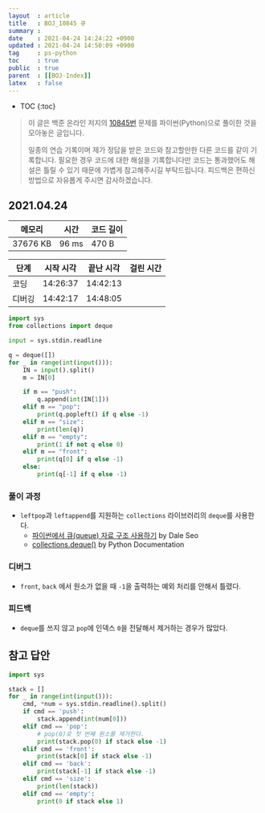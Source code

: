 ```yaml
---
layout  : article
title   : BOJ_10845 큐
summary : 
date    : 2021-04-24 14:24:22 +0900
updated : 2021-04-24 14:50:09 +0900
tag     : ps-python
toc     : true
public  : true
parent  : [[BOJ-Index]]
latex   : false
---
```

* TOC
{:toc}

>이 글은 백준 온라인 저지의 [10845번](https://www.acmicpc.net/problem/10845) 문제를 파이썬(Python)으로 풀이한 것을 모아놓은 글입니다.
>
> 일종의 연습 기록이며 제가 정답을 받은 코드와 참고할만한 다른 코드를 같이 기록합니다. 필요한 경우 코드에 대한 해설을 기록합니다만 코드는 통과했어도 해설은 틀릴 수 있기 때문에 가볍게 참고해주시길 부탁드립니다. 피드백은 편하신 방법으로 자유롭게 주시면 감사하겠습니다.

## 2021.04.24

| 메모리    | 시간  | 코드 길이 |
| --------- | ----- | --------- |
| 37676 KB  | 96 ms | 470 B     |

| 단계      | 시작 시각 | 끝난 시각 | 걸린 시간 |
| --------- | --------- | --------- | --------- |
| 코딩      | 14:26:37  | 14:42:13  |           |
| 디버깅    | 14:42:17  | 14:48:05  |           |

```python
import sys
from collections import deque

input = sys.stdin.readline

q = deque([])
for _ in range(int(input())):
    IN = input().split()
    m = IN[0]

    if m == "push":
        q.append(int(IN[1]))
    elif m == "pop":
        print(q.popleft() if q else -1)
    elif m == "size":
        print(len(q))
    elif m == "empty":
        print(1 if not q else 0)
    elif m == "front":
        print(q[0] if q else -1)
    else:
        print(q[-1] if q else -1)
```

### 풀이 과정

* `leftpop`과 `leftappend`를 지원하는 `collections` 라이브러리의 `deque`를 사용한다.
    * [파이썬에서 큐(queue) 자료 구조 사용하기](https://www.daleseo.com/python-queue/) by Dale Seo
    * [collections.deque()](https://docs.python.org/3.9/library/collections.html#collections.deque) by Python Documentation

### 디버그

* `front`, `back` 에서 원소가 없을 때 `-1`을 출력하는 예외 처리를 안해서 틀렸다.

### 피드백

* `deque`를 쓰지 않고 `pop`에 인덱스 `0`을 전달해서 제거하는 경우가 많았다.

## 참고 답안

```python
import sys

stack = []
for _ in range(int(input())):
    cmd, *num = sys.stdin.readline().split()
    if cmd == 'push':
        stack.append(int(num[0]))
    elif cmd == 'pop':
        # pop(0)로 첫 번째 원소를 제거한다.
        print(stack.pop(0) if stack else -1)
    elif cmd == 'front':
        print(stack[0] if stack else -1)
    elif cmd == 'back':
        print(stack[-1] if stack else -1)
    elif cmd == 'size':
        print(len(stack))
    elif cmd == 'empty':
        print(0 if stack else 1)
```

